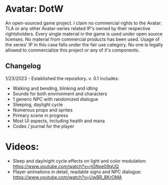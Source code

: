 # Avatar: DotW

An open-sourced game project. I claim no commercial rights to the Avatar: TLA or any other Avatar-series related IP's owned by their respective rightsholders. Every single material in the game is used under open source licenses. No material from commercial products has been used. Usage of the series' IP in this case falls under the fair use category. No one is legally allowed to commercialize this project or any of it's components.

## Changelog

1/23/2023 - Established the repository.
v. 0.1 includes:
- Walking and bending, blinking and idling
- Sounds for both environment and characters
- 1 generic NPC with randomized dialogue
- Sleeping, daylight cycle
- Numerous props and sprites
- Primary scene in progress
- Most UI aspects, including health and mana
- Codex / journal for the player
# Videos:
- Sleep and day/night cycle effects on light and color modulation:
  https://www.youtube.com/watch?v=riGNxe09qUQ
- Player animations in detail, readable signs and NPC dialogue:
  https://www.youtube.com/watch?v=UwBR_8KrOMA
